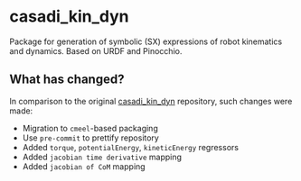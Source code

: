 # casadi_kin_dyn

Package for generation of symbolic (SX) expressions of robot kinematics and dynamics. Based on URDF and Pinocchio.

## What has changed?

In comparison to the original [casadi_kin_dyn](https://github.com/ADVRHumanoids/casadi_kin_dyn) repository, such changes were made:

- Migration to `cmeel`-based packaging
- Use `pre-commit` to prettify repository
- Added `torque`, `potentialEnergy`, `kineticEnergy` regressors
- Added `jacobian time derivative` mapping
- Added `jacobian of CoM` mapping
